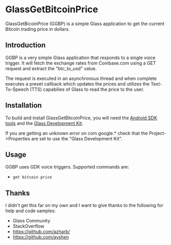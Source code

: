 GlassGetBitcoinPrice
====================

GlassGetBicoinPrice (GGBP) is a simple Glass application to get the current Bitcoin trading price in dollars. 

Introduction
------------

GGBP is a very simple Glass application that responds to a single voice trigger. It will fetch the
exchange rates from Coinbase.com using a GET request and extract the "btc_to_usd" value. 

The request is executed in an asynchronous thread and when complete executes a preset callback
which updates the prices and utilizes the Text-To-Speech (TTS) capabilies of Glass to read
the price to the user. 

Installation
------------

To build and install GlassGetBitcoinPrice, you will need the [Android SDK
tools](http://developer.android.com/sdk/index.html) and the [Glass Development
Kit](http://developers.google.com/glass/develop/gdk/index).

If you are getting an unknown error on com.google.* check that the Project->Properties
are set to use the "Glass Development Kit".

Usage
-----

GGBP uses GDK voice triggers. Supported commands are:

* `get bitcoin price`

Thanks
------

I didn't get this far on my own and I want to give thanks to the following for help and code samples:
* Glass Community
* StackOverflow
* https://github.com/azharb/
* https://github.com/ayshen
